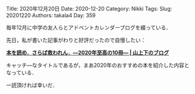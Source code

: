 ﻿Title: 2020年12月20日
Date: 2020-12-20
Category: Nikki
Tags: 
Slug: 20201220
Authors: takala4
Day: 359




毎年12月に中学の友人らとアドベントカレンダーブログを綴っている．



先日，私が書いた記事がわりと好評だったので自慢したい：


**[本を読め．さらば救われん．―2020年至高の10冊― | 山上下のブログ](https://ameblo.jp/himatsubushi63/entry-12644745829.html)**


キャッチ―なタイトルであるが，まあ2020年のおすすめの本を紹介した内容となっている．



一読頂ければ幸いだ．